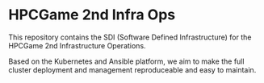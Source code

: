 # HPCGame 2nd Infra Ops

This repository contains the SDI (Software Defined Infrastructure) for the HPCGame 2nd Infrastructure Operations.

Based on the Kubernetes and Ansible platform, we aim to make the full cluster deployment and management reproduceable and easy to maintain.
